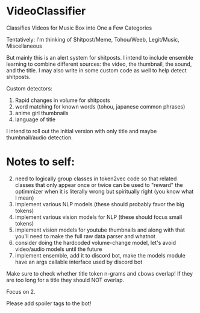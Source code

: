# VideoClassifier
Classifies Videos for Music Box into One a Few Categories

Tentatively: I'm thinking of Shitpost/Meme, Tohou/Weeb, Legit/Music, Miscellaneous

But mainly this is an alert system for shitposts. I intend to include ensemble learning to combine different sources: the video, the thumbnail, the sound, and the title. I may also write in some custom code as well to help detect shitposts.

Custom detectors:
1. Rapid changes in volume for shitposts
2. word matching for known words (tohou, japanese common phrases)
3. anime girl thumbnails
4. language of title

I intend to roll out the initial version with only title and maybe thumbnail/audio detection.

# Notes to self:
2. need to logically group classes in token2vec code so that related classes that only appear once or twice can be used to "reward" the optimmizer when it is literally wrong but spiritually right (you know what I mean)
3. implement various NLP models (these should probably favor the big tokens)
4. implement various vision models for NLP (these should focus small tokens)
5. implement vision models for youtube thumbnails and along with that you'll need to make the full raw data parser and whatnot
6. consider doing the hardcoded volume-change model, let's avoid video/audio models until the future
7. implement ensemble, add it to discord bot, make the models module have an args callable interface used by discord bot

Make sure to check whether title token n-grams and cbows overlap! If they are too long for a title they should NOT overlap.

Focus on 2.

Please add spoiler tags to the bot!
